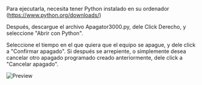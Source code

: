 Para ejecutarla, necesita tener Python instalado en su ordenador (https://www.python.org/downloads/)

Después, descargue el archivo Apagator3000.py, dele Click Derecho, y seleccione "Abrir con Python".

Seleccione el tiempo en el que quiera que el equipo se apague, y dele click a "Confirmar apagado". Si después se arrepiente, o simplemente desea cancelar otro apagado programado creado anteriormente, dele click a "Cancelar apagado".

![Preview](https://github.com/SoyAntonioJimenez/Apagator3000/assets/92369983/743a2bf4-c41e-48e6-bff8-fb50ee8d1876)
